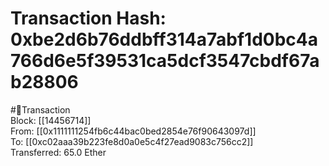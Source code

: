 
Transaction Hash: 0xbe2d6b76ddbff314a7abf1d0bc4a766d6e5f39531ca5dcf3547cbdf67ab28806
====================================================================================
  
#💸Transaction  
Block: [[14456714]]  
From: [[0x1111111254fb6c44bac0bed2854e76f90643097d]]  
To: [[0xc02aaa39b223fe8d0a0e5c4f27ead9083c756cc2]]  
Transferred: 65.0 Ether